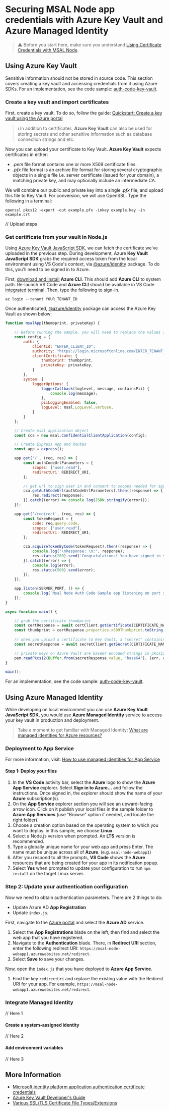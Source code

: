 # Securing MSAL Node app credentials with Azure Key Vault and Azure Managed Identity

> :warning: Before you start here, make sure you understand [Using Certificate Credentials with MSAL Node](./certificate-credentials.md).

## Using Azure Key Vault

Sensitive information should not be stored in source code. This section covers creating a key vault and accessing credentials from it using Azure SDKs. For an implementation, see the code sample: [auth-code-key-vault](../../../samples/msal-node-samples/standalone-samples/auth-code-key-vault).

### Create a key vault and import certificates

First, create a key vault. To do so, follow the guide: [Quickstart: Create a key vault using the Azure portal](https://docs.microsoft.com/azure/key-vault/general/quick-create-portal#create-a-vault)

> :information_source: In addition to certificates, **Azure Key Vault** can also be used for storing secrets and other sensitive information such as database connection strings and etc.

Now you can upload your certificate to Key Vault. **Azure Key Vault** expects certificates in either:

* *.pem* file format contains one or more X509 certificate files.
* *.pfx* file format is an archive file format for storing several cryptographic objects in a single file i.e. server certificate (issued for your domain), a matching private key, and may optionally include an intermediate CA.

We will combine our public and private key into a single *.pfx* file, and upload this file to Key Vault. For conversion, we will use OpenSSL. Type the following in a terminal:

```console
openssl pkcs12 -export -out example.pfx -inkey example.key -in example.crt
```

// Upload steps

### Get certificate from your vault in Node.js

Using [Azure Key Vault JavaScript SDK](https://docs.microsoft.com/javascript/api/overview/azure/keyvault-certificates-readme?view=azure-node-latest), we can fetch the certificate we've uploaded in the previous step. During development, Azure **Key Vault JavaScript SDK** grabs the required access token from the local environment using VS Code's context, via [@azure/identity](https://docs.microsoft.com/javascript/api/overview/azure/identity-readme?view=azure-node-latest) package. To do this, you'll need to be signed in to Azure.

First, [download and install](https://docs.microsoft.com/cli/azure/install-azure-cli) **Azure CLI**. This should add **Azure CLI** to system path. Re-launch VS Code and **Azure CLI** should be available in VS Code [integrated terminal](https://code.visualstudio.com/docs/editor/integrated-terminal). Then, type the following to sign-in.

```console
az login --tenant YOUR_TENANT_ID
```

Once authenticated, [@azure/identity](https://docs.microsoft.com/javascript/api/overview/azure/identity-readme?view=azure-node-latest) package can access the Azure Key Vault as shown below:

```JavaScript
function msalApp(thumbprint, privateKey) {

    // Before running the sample, you will need to replace the values in the config
    const config = {
        auth: {
            clientId: "ENTER_CLIENT_ID",
            authority: "https://login.microsoftonline.com/ENTER_TENANT_ID",
            clientCertificate: {
                thumbprint: thumbprint,
                privateKey: privateKey,
            }
        },
        system: {
            loggerOptions: {
                loggerCallback(loglevel, message, containsPii) {
                    console.log(message);
                },
                piiLoggingEnabled: false,
                logLevel: msal.LogLevel.Verbose,
            }
        }
    };

    // Create msal application object
    const cca = new msal.ConfidentialClientApplication(config);

    // Create Express App and Routes
    const app = express();

    app.get('/', (req, res) => {
        const authCodeUrlParameters = {
            scopes: ["user.read"],
            redirectUri: REDIRECT_URI,
        };

        // get url to sign user in and consent to scopes needed for application
        cca.getAuthCodeUrl(authCodeUrlParameters).then((response) => {
            res.redirect(response);
        }).catch((error) => console.log(JSON.stringify(error)));
    });

    app.get('/redirect', (req, res) => {
        const tokenRequest = {
            code: req.query.code,
            scopes: ["user.read"],
            redirectUri: REDIRECT_URI,
        };

        cca.acquireTokenByCode(tokenRequest).then((response) => {
            console.log("\nResponse: \n:", response);
            res.status(200).send('Congratulations! You have signed in successfully');
        }).catch((error) => {
            console.log(error);
            res.status(500).send(error);
        });
    });

    app.listen(SERVER_PORT, () => {
        console.log(`Msal Node Auth Code Sample app listening on port ${SERVER_PORT}!`)
    });
}

async function main() {

    // grab the certificate thumbprint
    const certResponse = await certClient.getCertificate(CERTIFICATE_NAME);
    const thumbprint = certResponse.properties.x509Thumbprint.toString('hex').toUpperCase();
    
    // when you upload a certificate to Key Vault, a "secret" containing your private key is automatically created
    const secretResponse = await secretClient.getSecret(CERTIFICATE_NAME);

    // private keys on Azure Vault are base64 encoded strings in pkcs12 syntax, which needs to be parsed first
    pem.readPkcs12(Buffer.from(secretResponse.value, 'base64'), (err, cert) => msalApp(thumbprint, cert.key));
}

main();
```

For an implementation, see the code sample: [auth-code-key-vault](../../../samples/msal-node-samples/standalone-samples/auth-code-key-vault).

## Using Azure Managed Identity

While developing on local environment you can use **Azure Key Vault JavaScript SDK**, you would use **Azure Managed Identity** service to access your key vault in production and deployment.

> Take a moment to get familiar with Managed Identity: [What are managed identities for Azure resources?](https://docs.microsoft.com/azure/active-directory/managed-identities-azure-resources/overview#how-a-system-assigned-managed-identity-works-with-an-azure-vm)

### Deployment to App Service

For more information, visit: [How to use managed identities for App Service](https://docs.microsoft.com/azure/app-service/overview-managed-identity?context=%2Fazure%2Factive-directory%2Fmanaged-identities-azure-resources%2Fcontext%2Fmsi-context&tabs=dotnet)

#### Step 1: Deploy your files

1. In the **VS Code** activity bar, select the **Azure** logo to show the **Azure App Service** explorer. Select **Sign in to Azure...** and follow the instructions. Once signed in, the explorer should show the name of your **Azure** subscription(s).
2. On the **App Service** explorer section you will see an upward-facing arrow icon. Click on it publish your local files in the sample folder to **Azure App Services** (use "Browse" option if needed, and locate the right folder).
3. Choose a creation option based on the operating system to which you want to deploy. in this sample, we choose **Linux**.
4. Select a Node.js version when prompted. An **LTS** version is recommended.
5. Type a globally unique name for your web app and press Enter. The name must be unique across all of **Azure**. (e.g. `msal-node-webapp1`)
6. After you respond to all the prompts, **VS Code** shows the **Azure** resources that are being created for your app in its notification popup.
7. Select **Yes** when prompted to update your configuration to run `npm install` on the target Linux server.

### Step 2: Update your authentication configuration

Now we need to obtain authentication parameters. There are 2 things to do:

* Update Azure AD **App Registration**
* Update `index.js`.

First, navigate to the [Azure portal](https://portal.azure.com) and select the **Azure AD** service.

1. Select the **App Registrations** blade on the left, then find and select the web app that you have registered.
1. Navigate to the **Authentication** blade. There, in **Redirect URI** section, enter the following redirect URI: `https://msal-node-webapp1.azurewebsites.net/redirect`.
1. Select **Save** to save your changes.

Now, open the `index.js` that you have deployed to **Azure App Service**.

1. Find the key `redirectUri` and replace the existing value with the Redirect URI for your app. For example, `https://msal-node-webapp1.azurewebsites.net/redirect`.

### Integrate Managed Identity

// Here 1

#### Create a system-assigned identity

// Here 2

#### Add environment variables

// Here 3

## More Information

* [Microsoft identity platform application authentication certificate credentials](https://docs.microsoft.com/azure/active-directory/develop/active-directory-certificate-credentials)
* [Azure Key Vault Developer's Guide](https://docs.microsoft.com/azure/key-vault/general/developers-guide)
* [Various SSL/TLS Certificate File Types/Extensions](https://docs.microsoft.com/archive/blogs/kaushal/various-ssltls-certificate-file-typesextensions)
